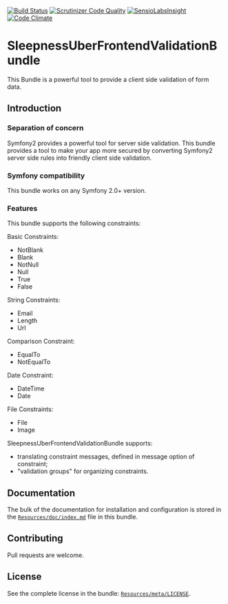 [![Build Status](https://travis-ci.org/Sleepness/UberFrontendValidationBundle.svg?branch=develop)](https://travis-ci.org/Sleepness/UberFrontendValidationBundle)  [![Scrutinizer Code Quality](https://scrutinizer-ci.com/g/Sleepness/UberFrontendValidationBundle/badges/quality-score.png?b=develop)](https://scrutinizer-ci.com/g/Sleepness/UberFrontendValidationBundle/?branch=develop)  [![SensioLabsInsight](https://insight.sensiolabs.com/projects/2687b250-1218-45b1-ab40-83eb99c5865f/mini.png)](https://insight.sensiolabs.com/projects/2687b250-1218-45b1-ab40-83eb99c5865f) [![Code Climate](https://codeclimate.com/github/Sleepness/UberFrontendValidationBundle/badges/gpa.svg)](https://codeclimate.com/github/Sleepness/UberFrontendValidationBundle)

SleepnessUberFrontendValidationBundle
=====================

This Bundle is a powerful tool to provide a client side validation of form data.

Introduction
------------

### Separation of concern

Symfony2 provides a powerful tool for server side validation.
This bundle provides a tool to make your app more secured by converting Symfony2 server side rules
into friendly client side validation.

### Symfony compatibility

This bundle works on any Symfony 2.0+ version.

### Features

This bundle supports the following constraints:

Basic Constraints:
- NotBlank
- Blank
- NotNull
- Null
- True
- False

String Constraints:
- Email
- Length
- Url

Comparison Constraint:
- EqualTo
- NotEqualTo

Date Constraint:
- DateTime
- Date

File Constraints:
- File
- Image


SleepnessUberFrontendValidationBundle supports:
- translating constraint messages, defined in message option of constraint;
- "validation groups" for organizing constraints.

Documentation
-------------

The bulk of the documentation for installation and configuration is stored in the [`Resources/doc/index.md`](https://github.com/Sleepness/UberFrontendValidationBundle/blob/develop/Resources/doc/index.md) file in this bundle.

Contributing
------------

Pull requests are welcome.

License
-------

See the complete license in the bundle: [`Resources/meta/LICENSE`](https://github.com/Sleepness/UberFrontendValidationBundle/blob/develop/Resources/meta/LICENSE).
